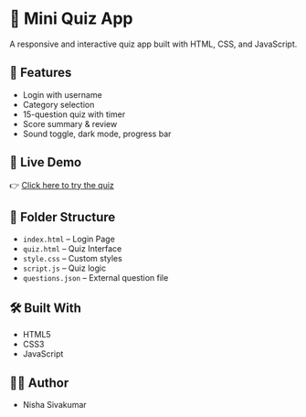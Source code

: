 # 🧠 Mini Quiz App

A responsive and interactive quiz app built with HTML, CSS, and JavaScript.

## 🌟 Features
- Login with username
- Category selection
- 15-question quiz with timer
- Score summary & review
- Sound toggle, dark mode, progress bar

## 🚀 Live Demo
👉 [Click here to try the quiz]([https://nisha-siva07.github.io/mini-quiz-app/])

## 📂 Folder Structure
- `index.html` – Login Page
- `quiz.html` – Quiz Interface
- `style.css` – Custom styles
- `script.js` – Quiz logic
- `questions.json` – External question file

## 🛠️ Built With
- HTML5
- CSS3
- JavaScript

## 👩‍💻 Author
- Nisha Sivakumar
